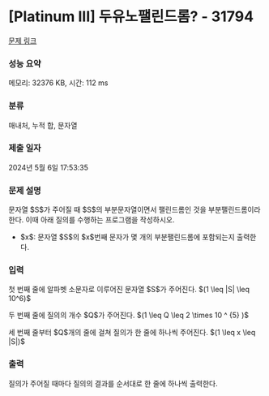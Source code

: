 # [Platinum III] 두유노팰린드롬? - 31794 

[문제 링크](https://www.acmicpc.net/problem/31794) 

### 성능 요약

메모리: 32376 KB, 시간: 112 ms

### 분류

매내처, 누적 합, 문자열

### 제출 일자

2024년 5월 6일 17:53:35

### 문제 설명

<p>문자열 $S$가 주어질 때 $S$의 부분문자열이면서 팰린드롬인 것을 부분팰린드롬이라 한다. 이때 아래 질의를 수행하는 프로그램을 작성하시오.</p>

<ul>
	<li>$x$: 문자열 $S$의 $x$번째 문자가 몇 개의 부분팰린드롬에 포함되는지 출력한다.</li>
</ul>

### 입력 

 <p>첫 번째 줄에 알파벳 소문자로 이루어진 문자열 $S$가 주어진다. $(1 \leq |S| \leq 10^6)$ </p>

<p>두 번째 줄에 질의의 개수 $Q$가 주어진다. $(1 \leq Q \leq 2 \times 10 ^ {5} )$</p>

<p>세 번째 줄부터 $Q$개의 줄에 걸쳐 질의가 한 줄에 하나씩 주어진다. $(1 \leq x \leq |S|)$ </p>

### 출력 

 <p>질의가 주어질 때마다 질의의 결과를 순서대로 한 줄에 하나씩 출력한다.</p>

